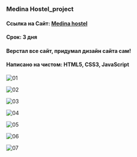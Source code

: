 ### Medina Hostel_project
<h4 align="left">Cсылка на Сайт: <a href="https://tolebijaksybai.github.io/hostel_project/" target="_blank">Medina hostel</a></h4>
<h4 align="left">Срок: 3 дня</h4>
<h4 align="left">Верстал все сайт, придумал дизайн сайта сам!</h4>
<h4 align="left">Написано на чистом: <b>HTML5, CSS3, JavaScript</b></h4>

![01](https://user-images.githubusercontent.com/52714747/103363439-4cb79d00-4ae5-11eb-952f-6ca501ae75c9.png)

![02](https://user-images.githubusercontent.com/52714747/103363444-4de8ca00-4ae5-11eb-98d8-5ede4ecd694f.png)

![03](https://user-images.githubusercontent.com/52714747/103363449-4f19f700-4ae5-11eb-85ec-389329f269d1.png)

![04](https://user-images.githubusercontent.com/52714747/103363459-52ad7e00-4ae5-11eb-9a27-e4559ddc3808.png)

![05](https://user-images.githubusercontent.com/52714747/103363462-54774180-4ae5-11eb-87bd-bad3b121857b.png)

![06](https://user-images.githubusercontent.com/52714747/103363434-4aedd980-4ae5-11eb-9f72-ba3453828fd1.png)

![07](https://user-images.githubusercontent.com/52714747/103363438-4cb79d00-4ae5-11eb-8a73-c31bcbbcb9a1.png)

